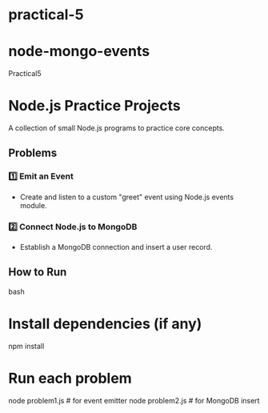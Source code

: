 # practical-5
# node-mongo-events
Practical5

#  Node.js Practice Projects

A collection of small Node.js programs to practice core concepts.  

##  Problems

### 1️⃣ Emit an Event
- Create and listen to a custom "greet" event using Node.js events module.  

### 2️⃣ Connect Node.js to MongoDB
- Establish a MongoDB connection and insert a user record.  

##  How to Run
bash
# Install dependencies (if any)
npm install

# Run each problem
node problem1.js   # for event emitter
node problem2.js   # for MongoDB insert

